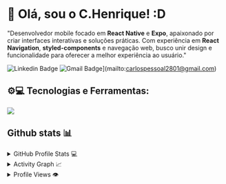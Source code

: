 # 👋 Olá, sou o C.Henrique! :D

"Desenvolvedor mobile focado em **React Native** e **Expo**, apaixonado por criar interfaces interativas e soluções práticas. Com experiência em **React Navigation**, **styled-components** e navegação web, busco unir design e funcionalidade para oferecer a melhor experiência ao usuário."

![Linkedin Badge](https://img.shields.io/badge/-LinkedIn-blue?style=flat-square&logo=Linkedin&logoColor=white&link=https://www.linkedin.com/in/carlos-henrique-souza-051366279/)
![Gmail Badge](https://img.shields.io/badge/-Gmail-c14438?style=flat-square&logo=Gmail&logoColor=white&link=mailto:carlospessoal2801@gmail.com)](mailto:carlospessoal2801@gmail.com)

## ⚙️💻 Tecnologias e Ferramentas:

<p align="left">
  <a href="https://skillicons.dev">
    <img src="https://skillicons.dev/icons?i=ts,js,react,html,css,powershell,nodejs,vscode,windows,npm,bootstrap,arduino,androidstudio,postgres">
   </a>
</p>




## Github stats 📊

<details>
  <summary>GitHub Profile Stats 💻</summary>
  <br/>
    <a href="https://github.com/anuraghazra/github-readme-stats"><img alt="Carlos Hrick's Github Stats" src="https://github-readme-stats.vercel.app/api/?username=carloshrick&show_icons=true&count_private=true&theme=default&hide_border=true&bg_color=fff&title_color=00E676&icon_color=00E676" height="192px"/></a>
  <a href="https://github.com/anuraghazra/github-readme-stats"><img alt="Carlos Hrick's Top Languages" src="https://github-readme-stats.vercel.app/api/top-langs/?username=carloshrick&langs_count=8&layout=compact&theme=default&hide_border=true&bg_color=fff&title_color=000&icon_color=000&hide=Jupyter%20Notebook" height="192px"/></a>
  <br/>
</details>

<details>
  <summary>Activity Graph 📈</summary>
  <br/>

[![Ashutosh's github activity graph](https://github-readme-activity-graph.vercel.app/graph?username=carloshrick&bg_color=ffffff&color=000000&line=04e61b&point=403d3d&area=true&hide_border=true)](https://github.com/ashutosh00710/github-readme-activity-graph)

</details>


<details>
  <summary>Profile Views 👁️</summary>
  <br/>
  <img src="https://komarev.com/ghpvc/?username=carloshrick&label=PROFILE+VIEWS&style=for-the-badge&color=brightgreen">

</details>

